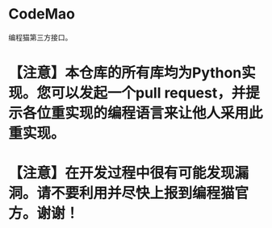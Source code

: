 # CodeMao
编程猫第三方接口。
# 【注意】本仓库的所有库均为Python实现。您可以发起一个pull request，并提示各位重实现的编程语言来让他人采用此重实现。
# 【注意】在开发过程中很有可能发现漏洞。请不要利用并尽快上报到编程猫官方。谢谢！
